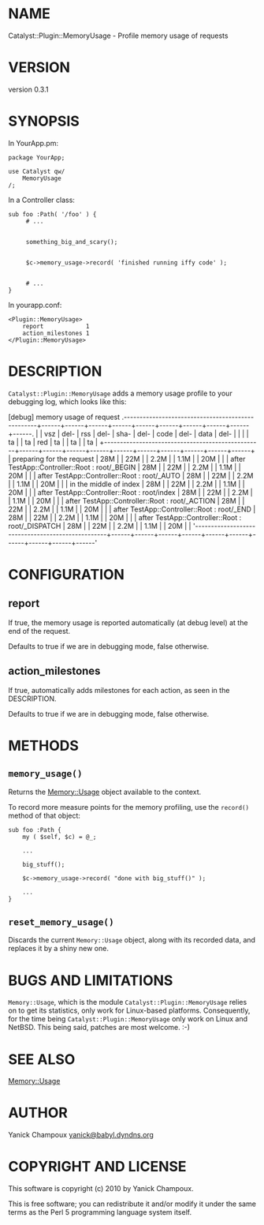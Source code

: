 # NAME

Catalyst::Plugin::MemoryUsage - Profile memory usage of requests

# VERSION

version 0.3.1

# SYNOPSIS

In YourApp.pm:

    package YourApp;

    use Catalyst qw/
        MemoryUsage
    /;

In a Controller class:

    sub foo :Path( '/foo' ) {
         # ...
         

         something_big_and_scary();
         

         $c->memory_usage->record( 'finished running iffy code' );
         

         # ...
    }

In yourapp.conf:

    <Plugin::MemoryUsage>
        report            1
        action_milestones 1
    </Plugin::MemoryUsage>

# DESCRIPTION

`Catalyst::Plugin::MemoryUsage` adds a memory usage profile to your debugging
log, which looks like this:   

 [debug] memory usage of request
 .--------------------------------------------------+------+------+------+------+------+------+------+------+------+------.
 |                                                  | vsz  | del- | rss  | del- | sha- | del- | code | del- | data | del- |
 |                                                  |      | ta   |      | ta   | red  | ta   |      | ta   |      | ta   |
 +--------------------------------------------------+------+------+------+------+------+------+------+------+------+------+
 | preparing for the request                        | 28M  |      | 22M  |      | 2.2M |      | 1.1M |      | 20M  |      |
 | after TestApp::Controller::Root : root/_BEGIN    | 28M  |      | 22M  |      | 2.2M |      | 1.1M |      | 20M  |      |
 | after TestApp::Controller::Root : root/_AUTO     | 28M  |      | 22M  |      | 2.2M |      | 1.1M |      | 20M  |      |
 | in the middle of index                           | 28M  |      | 22M  |      | 2.2M |      | 1.1M |      | 20M  |      |
 | after TestApp::Controller::Root : root/index     | 28M  |      | 22M  |      | 2.2M |      | 1.1M |      | 20M  |      |
 | after TestApp::Controller::Root : root/_ACTION   | 28M  |      | 22M  |      | 2.2M |      | 1.1M |      | 20M  |      |
 | after TestApp::Controller::Root : root/_END      | 28M  |      | 22M  |      | 2.2M |      | 1.1M |      | 20M  |      |
 | after TestApp::Controller::Root : root/_DISPATCH | 28M  |      | 22M  |      | 2.2M |      | 1.1M |      | 20M  |      |
 '--------------------------------------------------+------+------+------+------+------+------+------+------+------+------'  

# CONFIGURATION

## report

If true, the memory usage is reported automatically (at debug level)
at the end of the request.  

Defaults to true if we are in debugging mode,
false otherwise.

## action_milestones

If true, automatically adds milestones for each action, as seen in the
DESCRIPTION.  

Defaults to true if we are in debugging mode,
false otherwise.

# METHODS

## `memory_usage()`

Returns the [Memory::Usage](http://search.cpan.org/perldoc?Memory::Usage) object available to the context.

To record more measure points for the memory profiling, use the `record()`
method of that object:

    sub foo :Path {
        my ( $self, $c) = @_;

        ...

        big_stuff();

        $c->memory_usage->record( "done with big_stuff()" );

        ...
    }

## `reset_memory_usage()`

Discards the current `Memory::Usage` object, along with its recorded data,
and replaces it by a shiny new one.

# BUGS AND LIMITATIONS

`Memory::Usage`, which is the module `Catalyst::Plugin::MemoryUsage` relies
on to get its statistics, only work for Linux-based platforms. Consequently,
for the time being `Catalyst::Plugin::MemoryUsage` only work on Linux and
NetBSD. This being said, patches are most welcome. :-)

# SEE ALSO

[Memory::Usage](http://search.cpan.org/perldoc?Memory::Usage)

# AUTHOR

Yanick Champoux <yanick@babyl.dyndns.org>

# COPYRIGHT AND LICENSE

This software is copyright (c) 2010 by Yanick Champoux.

This is free software; you can redistribute it and/or modify it under
the same terms as the Perl 5 programming language system itself.